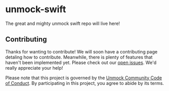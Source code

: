 # unmock-swift
The great and mighty unmock swift repo will live here!

## Contributing

Thanks for wanting to contribute! We will soon have a contributing page
detaling how to contribute. Meanwhile, there is plenty of features that haven't been implemented yet. Please check out our [open issues](https://github.com/unmock/unmock-swift/issues). We'd really appreciate your help!

Please note that this project is governed by the [Unmock Community Code of Conduct](https://github.com/unmock/code-of-conduct). By participating in this project, you agree to abide by its terms.